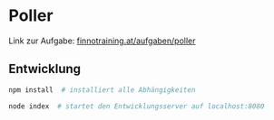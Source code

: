 # Poller

Link zur Aufgabe: [finnotraining.at/aufgaben/poller](https://finnotraining.at/aufgaben/poller/)


## Entwicklung

```sh
npm install  # installiert alle Abhängigkeiten

node index  # startet den Entwicklungsserver auf localhost:8080
```
